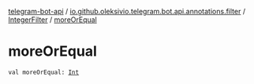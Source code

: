 [telegram-bot-api](../../index.md) / [io.github.oleksivio.telegram.bot.api.annotations.filter](../index.md) / [IntegerFilter](index.md) / [moreOrEqual](./more-or-equal.md)

# moreOrEqual

`val moreOrEqual: `[`Int`](https://kotlinlang.org/api/latest/jvm/stdlib/kotlin/-int/index.html)